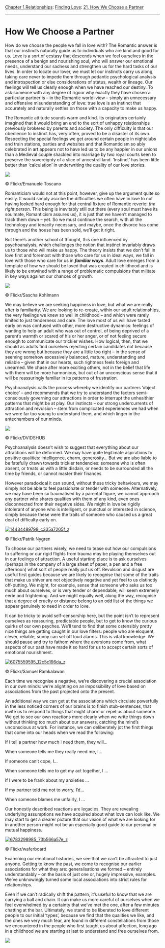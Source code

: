 [Chapter 1.Relationships](https://www.theschooloflife.com/thebookoflife/category/relationships/): [Finding Love](https://www.theschooloflife.com/thebookoflife/category/relationships/finding-love/): [21. How We Choose a Partner](https://www.theschooloflife.com/thebookoflife/how-we-choose-a-partner/)

* * *

# How We Choose a Partner

How do we choose the people we fall in love with? The Romantic answer is that our instincts naturally guide us to individuals who are kind and good for us. Love is a sort of ecstasy that descends when we feel ourselves in the presence of a benign and nourishing soul, who will answer our emotional needs, understand our sadness and strengthen us for the hard tasks of our lives. In order to locate our lover, we must let our instincts carry us along, taking care never to impede them through pedantic psychological analysis and introspection or else considerations of status, wealth or lineage. Our feelings will tell us clearly enough when we have reached our destiny. To ask someone with any degree of rigour why exactly they have chosen a particular partner is – in the Romantic world-view – simply an unnecessary and offensive misunderstanding of love: true love is an instinct that accurately and naturally settles on those with a capacity to make us happy.

The Romantic attitude sounds warm and kind. Its originators certainly imagined that it would bring an end to the sort of unhappy relationships previously brokered by parents and society. The only difficulty is that our obedience to instinct has, very often, proved to be a disaster of its own. Respecting the special feelings we get around certain people in nightclubs and train stations, parties and websites and that Romanticism so ably celebrated in art appears not to have led us to be any happier in our unions than a Medieval couple shackled into marriage by two royal courts keen to preserve the sovereignty of a slice of ancestral land. ‘Instinct’ has been little better than ‘calculation’ in underwriting the quality of our love stories.

 ![](https://www.theschooloflife.com/thebookoflife/wp-content/uploads/2016/04/34423974924_7259678915_z.jpg)

© Flickr/Emanuele Toscano

Romanticism would not at this point, however, give up the argument quite so easily. It would simply ascribe the difficulties we often have in love to not having looked hard enough for that central fixture of Romantic reverie: _the right person_. This being is inevitably still out there (every soul must have its soulmate, Romanticism assures us), it is just that we haven’t managed to track them down – yet. So we must continue the search, with all the technology and tenacity necessary, and maybe, once the divorce has come through and the house has been sold, we’ll get it right.

But there’s another school of thought, this one influenced by psychoanalysis, which challenges the notion that instinct invariably draws us to those who will make us happy. The theory insists that we don’t fall in love first and foremost with those who care for us in ideal ways, we fall in love with those who care for us in **_familiar ways_**. Adult love emerges from a template of how we should be loved that was created in childhood and is likely to be entwined with a range of problematic compulsions that militate in key ways against our chances of growth.

 ![](https://www.theschooloflife.com/thebookoflife/wp-content/uploads/2016/04/14098365506_6c70959b4c_z.jpg)

© Flickr/Sascha Kohlmann

We may believe we are seeking happiness in love, but what we are really after is familiarity. We are looking to re-create, within our adult relationships, the very feelings we knew so well in childhood – and which were rarely limited to just tenderness and care. The love most of us will have tasted early on was confused with other, more destructive dynamics: feelings of wanting to help an adult who was out of control, of being deprived of a parent’s warmth or scared of his or her anger, or of not feeling secure enough to communicate our trickier wishes. How logical, then, that we should as adults find ourselves rejecting certain candidates not because they are wrong but because they are a little too right – in the sense of seeming somehow excessively balanced, mature, understanding and reliable – given that in our hearts, such rightness feels foreign and unearned. We chase after more exciting others, not in the belief that life with them will be more harmonious, but out of an unconscious sense that it will be reassuringly familiar in its patterns of frustration.

Psychoanalysis calls the process whereby we identify our partners ‘object choice’ – and recommends that we try to understand the factors semi-consciously governing our attractions in order to interrupt the unhealthier patterns that might be at play. Our instincts – our strong undercurrents of attraction and revulsion – stem from complicated experiences we had when we were far too young to understand them, and which linger in the antechambers of our minds.

 ![](https://www.theschooloflife.com/thebookoflife/wp-content/uploads/2016/04/13938506188_faea591a9b_z.jpg)

© Flickr/DVIDSHUB

Psychoanalysis doesn’t wish to suggest that everything about our attractions will be deformed. We may have quite legitimate aspirations to positive qualities: intelligence, charm, generosity… But we are also liable to be fatefully drawn towards trickier tendencies: someone who is often absent, or treats us with a little disdain, or needs to be surrounded all the time by friends, or cannot master their finances.

However paradoxical it can sound, without these tricky behaviours, we may simply not be able to feel passionate or tender with someone. Alternatively, we may have been so traumatised by a parental figure, we cannot approach any partner who shares qualities with them of any kind, even ones disconnected from their negative sides. We might in love be rigidly intolerant of anyone who is intelligent, or punctual or interested in science, simply because these were the traits of someone who caused us a great deal of difficulty early on.

[![14434489798_c335a7205f_z](https://www.theschooloflife.com/thebookoflife/wp-content/uploads/2016/04/14434489798_c335a7205f_z.jpg)](http://www.thebookoflife.org/wp-content/uploads/2016/04/14434489798_c335a7205f_z.jpg)

© Flickr/Patrik Nygren

To choose our partners wisely, we need to tease out how our compulsions to suffering or our rigid flights from trauma may be playing themselves out in our feelings of attraction. A useful starting place is to ask ourselves (perhaps in the company of a large sheet of paper, a pen and a free afternoon) what sort of people really put us off. Revulsion and disgust are useful first guides because we are likely to recognise that some of the traits that make us shiver are not objectively negative and yet feel to us distinctly off-putting. We might, for example, sense that someone who asks us too much about ourselves, or is very tender or dependable, will seem extremely eerie and frightening. And we might equally well, along the way, recognise that a degree of cruelty or distance belong to an odd list of the things we appear genuinely to need in order to love.

It can be tricky to avoid self-censorship here, but the point isn’t to represent ourselves as reassuring, predictable people, but to get to know the curious quirks of our own psyches. We’ll tend to find that some ostensibly pretty nice things are getting caught in our love filters: people who are eloquent, clever, reliable, sunny can set off loud alarms. This is vital knowledge. We should pause and try to fathom where the aversions come from, what aspects of our past have made it so hard for us to accept certain sorts of emotional nourishment.

[![6075559595_12c5c196da_z](https://www.theschooloflife.com/thebookoflife/wp-content/uploads/2016/04/6075559595_12c5c196da_z.jpg)](http://www.thebookoflife.org/wp-content/uploads/2016/04/6075559595_12c5c196da_z.jpg)

© Flickr/Samuel Ramkalawan

Each time we recognise a negative, we’re discovering a crucial association in our own minds: we’re alighting on an impossibility of love based on associations from the past projected onto the present.

An additional way we can get at the associations which circulate powerfully in the less noticed corners of our brains is to finish stub-sentences, that invite us to respond to things that might charm or repel us about someone. We get to see our own reactions more clearly when we write things down without thinking too much about our answers, catching the mind’s unconscious at work. For instance, we can deliberately jot the first things that come into our heads when we read the following:

If I tell a partner how much I need them, they will…

When someone tells me they really need me, I…

If someone can’t cope, I…

When someone tells me to get my act together, I …

If I were to be frank about my anxieties …

If my partner told me not to worry, I’d…

When someone blames me unfairly, I …

Our honestly described reactions are legacies. They are revealing underlying assumptions we have acquired about what love can look like. We may start to get a clearer picture that our vision of what we are looking for in another person might not be an especially good guide to our personal or mutual happiness.

[![6783298985_73b566a57e_z](https://www.theschooloflife.com/thebookoflife/wp-content/uploads/2016/04/6783298985_73b566a57e_z.jpg)](http://www.thebookoflife.org/wp-content/uploads/2016/04/6783298985_73b566a57e_z.jpg)

© Flickr/waferboard

Examining our emotional histories, we see that we can’t be attracted to just anyone. Getting to know the past, we come to recognise our earlier associations for what they are: generalisations we formed – entirely understandably – on the basis of just one or, hugely impressive, examples. We’ve unknowingly turned some local associations into strict rules for relationships.

Even if we can’t radically shift the pattern, it’s useful to know that we are carrying a ball and chain. It can make us more careful of ourselves when we feel overwhelmed by a certainty that we’ve met the one, after a few minutes chatting at the bar. Ultimately, we stand to be liberated to love different people to our initial ‘types’, because we find that the qualities we like, and the ones we very much fear, are found in different constellations from those we encountered in the people who first taught us about affection, long ago in a childhood we are starting at last to understand and free ourselves from.

[![](https://img.youtube.com/vi/IuV80wYRld0/0.jpg)](https://www.youtube.com/embed/IuV80wYRld0 '')
